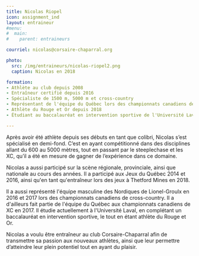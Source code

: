 ```yaml
---
title: Nicolas Riopel
icon: assignment_ind
layout: entraineur
#menu:
#  main:
#    parent: entraineurs

courriel: nicolas@corsaire-chaparral.org

photo:
  src: /img/entraineurs/nicolas-riopel2.png
  caption: Nicolas en 2018

formation:
- Athlète au club depuis 2008
- Entraîneur certifié depuis 2016
- Spécialiste de 1500 m, 5000 m et cross-country
- Représentant de l'équipe du Québec lors des championnats canadiens de XC 2017
- Athlète du Rouge et Or depuis 2018
- Étudiant au baccalauréat en intervention sportive de l'Université Laval

---
```


Après avoir été athlète depuis ses débuts en tant que colibri, Nicolas s’est spécialisé en demi-fond. C’est en ayant compétitionné dans des disciplines allant du 600 au 5000 mètres, tout en passant par le steeplechase et les XC, qu’il a été en mesure de gagner de l’expérience dans ce domaine. 

Nicolas a aussi participé sur la scène régionale, provinciale, ainsi que nationale au cours des années. Il a participé aux Jeux du Québec 2014 et 2016, ainsi qu'en tant qu'entraîneur lors des jeux à Thetford Mines en 2018.

Il a aussi représenté l'équipe masculine des Nordiques de Lionel-Groulx en 2016 et 2017 lors des championnats canadiens de cross-country. Il a d'ailleurs fait partie de l'équipe du Québec aux championnats canadiens de XC en 2017. Il étudie actuellement à l'Université Laval, en complétant un baccalauréat en intervention sportive, le tout en étant athlète du Rouge et Or.

Nicolas a voulu être entraîneur au club Corsaire-Chaparral afin de transmettre sa passion aux nouveaux athlètes, ainsi que leur permettre d’atteindre leur plein potentiel tout en ayant du plaisir.